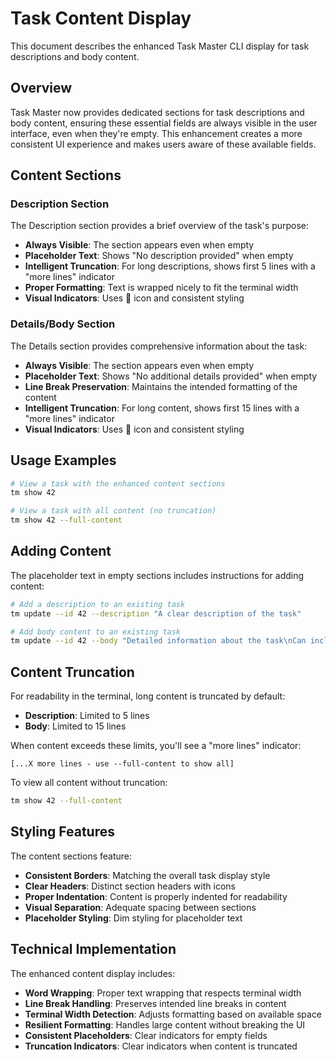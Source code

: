 # Task Content Display

This document describes the enhanced Task Master CLI display for task descriptions and body content.

## Overview

Task Master now provides dedicated sections for task descriptions and body content, ensuring these essential fields are always visible in the user interface, even when they're empty. This enhancement creates a more consistent UI experience and makes users aware of these available fields.

## Content Sections

### Description Section

The Description section provides a brief overview of the task's purpose:

- **Always Visible**: The section appears even when empty
- **Placeholder Text**: Shows "No description provided" when empty
- **Intelligent Truncation**: For long descriptions, shows first 5 lines with a "more lines" indicator
- **Proper Formatting**: Text is wrapped nicely to fit the terminal width
- **Visual Indicators**: Uses 📝 icon and consistent styling

### Details/Body Section

The Details section provides comprehensive information about the task:

- **Always Visible**: The section appears even when empty
- **Placeholder Text**: Shows "No additional details provided" when empty
- **Line Break Preservation**: Maintains the intended formatting of the content
- **Intelligent Truncation**: For long content, shows first 15 lines with a "more lines" indicator
- **Visual Indicators**: Uses 📄 icon and consistent styling

## Usage Examples

```bash
# View a task with the enhanced content sections
tm show 42

# View a task with all content (no truncation)
tm show 42 --full-content
```

## Adding Content

The placeholder text in empty sections includes instructions for adding content:

```bash
# Add a description to an existing task
tm update --id 42 --description "A clear description of the task"

# Add body content to an existing task
tm update --id 42 --body "Detailed information about the task\nCan include multiple lines"
```

## Content Truncation

For readability in the terminal, long content is truncated by default:

- **Description**: Limited to 5 lines
- **Body**: Limited to 15 lines

When content exceeds these limits, you'll see a "more lines" indicator:
```
[...X more lines - use --full-content to show all]
```

To view all content without truncation:
```bash
tm show 42 --full-content
```

## Styling Features

The content sections feature:

- **Consistent Borders**: Matching the overall task display style
- **Clear Headers**: Distinct section headers with icons
- **Proper Indentation**: Content is properly indented for readability
- **Visual Separation**: Adequate spacing between sections
- **Placeholder Styling**: Dim styling for placeholder text

## Technical Implementation

The enhanced content display includes:

- **Word Wrapping**: Proper text wrapping that respects terminal width
- **Line Break Handling**: Preserves intended line breaks in content
- **Terminal Width Detection**: Adjusts formatting based on available space
- **Resilient Formatting**: Handles large content without breaking the UI
- **Consistent Placeholders**: Clear indicators for empty fields
- **Truncation Indicators**: Clear indicators when content is truncated